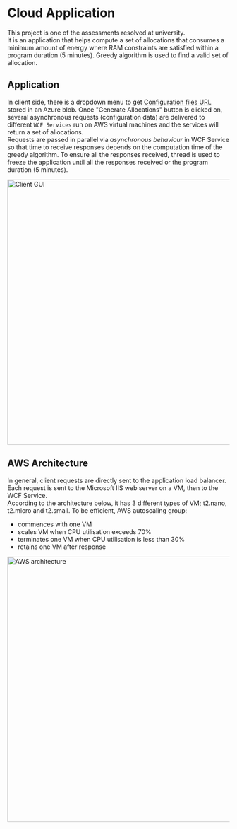 # Cloud Application

This project is one of the assessments resolved at university. </br>
It is an application that helps compute a set of allocations that consumes a minimum amount of energy where RAM constraints are satisfied within a program duration (5 minutes). Greedy algorithm is used to find a valid set of allocation.

## Application

In client side, there is a dropdown menu to get [Configuration files URL](https://sit323sa.blob.core.windows.net/at2/TestSmall.cff) stored in an Azure blob. Once "Generate Allocations" button is clicked on, several asynchronous requests (configuration data) are delivered to different `WCF Services` run on AWS virtual machines and the services will return a set of allocations. </br>
Requests are passed in parallel via _asynchronous behaviour_ in WCF Service so that time to receive responses depends on the computation time of the greedy algorithm. To ensure all the responses received, thread is used to freeze the application until all the responses received or the program duration (5 minutes).

<img width="600" alt="Client GUI" src="https://user-images.githubusercontent.com/57608628/148644082-400547d0-7090-4463-879f-75938a73250c.png">

## AWS Architecture

In general, client requests are directly sent to the application load balancer. Each request is sent to the Microsoft IIS web server on a VM, then to the WCF Service. </br>
According to the architecture below, it has 3 different types of VM; t2.nano, t2.micro and t2.small. To be efficient, AWS autoscaling group:

- commences with one VM
- scales VM when CPU utilisation exceeds 70%
- terminates one VM when CPU utilisation is less than 30%
- retains one VM after response

<img width="600" alt="AWS architecture" src="https://user-images.githubusercontent.com/57608628/148643941-ec1c328f-058c-48fa-adaf-cd43af082f30.png">
